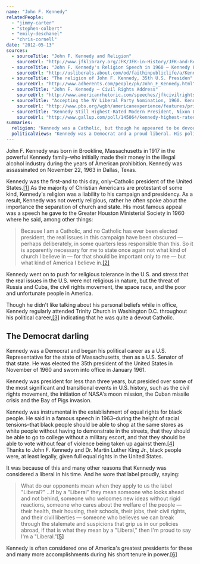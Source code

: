 ```yaml
---
name: "John F. Kennedy"
relatedPeople:
  - "jimmy-carter"
  - "stephen-colbert"
  - "emily-deschanel"
  - "chris-cornell"
date: "2012-05-13"
sources:
  - sourceTitle: "John F. Kennedy and Religion"
    sourceUrl: "http://www.jfklibrary.org/JFK/JFK-in-History/JFK-and-Religion.aspx"
  - sourceTitle: "John F. Kennedy's Religion Speech in 1960 – Kennedy Famed Religious Tolerance Speech"
    sourceUrl: "http://usliberals.about.com/od/faithinpubliclife/a/KennedyReligion.htm"
  - sourceTitle: "The religion of John F. Kennedy, 35th U.S. Presiden"
    sourceUrl: "http://www.adherents.com/people/pk/John_F_Kennedy.html"
  - sourceTitle: "John F. Kennedy – Civil Rights Address"
    sourceUrl: "http://www.americanrhetoric.com/speeches/jfkcivilrights.htm"
  - sourceTitle: "Accepting the NY Liberal Party Nomination, 1960. Kennedy. WGBH American Experience"
    sourceUrl: "http://www.pbs.org/wgbh/americanexperience/features/primary-resources/jfk-nyliberal/"
  - sourceTitle: "Kennedy Still Highest-Rated Modern President, Nixon Lowest"
    sourceUrl: "http://www.gallup.com/poll/145064/kennedy-highest-rated-modern-president-nixon-lowest.aspx"
summaries:
  religion: "Kennedy was a Catholic, but though he appeared to be devout, his religion was a political liability so he avoided religious rhetoric and promoted the strict separation of church and state."
  politicalViews: "Kennedy was a Democrat and a proud liberal. His political challenges included the Cuban Missile Crisis, the civil rights movement, and the space race."
---
```


John F. Kennedy was born in Brookline, Massachusetts in 1917 in the powerful Kennedy family–who initially made their money in the illegal alcohol industry during the years of American prohibition. Kennedy was assassinated on November 22, 1963 in Dallas, Texas.

Kennedy was the first–and to this day, only–Catholic president of the United States.<a class="source-citation" href="#http%3A%2F%2Fwww.jfklibrary.org%2FJFK%2FJFK-in-History%2FJFK-and-Religion.aspx" title="John F. Kennedy and Religion">[1]</a> As the majority of Christian Americans are protestant of some kind, Kennedy's religion was a liability to his campaign and presidency. As a result, Kennedy was not overtly religious, rather he often spoke about the importance the separation of church and state. His most famous appeal was a speech he gave to the Greater Houston Ministerial Society in 1960 where he said, among other things:

>Because I am a Catholic, and no Catholic has ever been elected president, the real issues in this campaign have been obscured — perhaps deliberately, in some quarters less responsible than this. So it is apparently necessary for me to state once again not what kind of church I believe in — for that should be important only to me — but what kind of America I believe in.<a class="source-citation" href="#http%3A%2F%2Fusliberals.about.com%2Fod%2Ffaithinpubliclife%2Fa%2FKennedyReligion.htm" title="John F. Kennedy&apos;s Religion Speech in 1960 – Kennedy Famed Religious Tolerance Speech">[2]</a>

Kennedy went on to push for religious tolerance in the U.S. and stress that the real issues in the U.S. were not religious in nature, but the threat of Russia and Cuba, the civil rights movement, the space race, and the poor and unfortunate people in America.

Though he didn't like talking about his personal beliefs while in office, Kennedy regularly attended Trinity Church in Washington D.C. throughout his political career,<a class="source-citation" href="#http%3A%2F%2Fwww.adherents.com%2Fpeople%2Fpk%2FJohn_F_Kennedy.html" title="The religion of John F. Kennedy, 35th U.S. Presiden">[3]</a> indicating that he was quite a devout Catholic.


## The Democrat darling

Kennedy was a Democrat and began his political career as a U.S. Representative for the state of Massachusetts, then as a U.S. Senator of that state. He was elected the 35th president of the United States in November of 1960 and sworn into office in January 1961.

Kennedy was president for less than three years, but presided over some of the most significant and transitional events in U.S. history, such as the civil rights movement, the initiation of NASA's moon mission, the Cuban missile crisis and the Bay of Pigs invasion.

Kennedy was instrumental in the establishment of equal rights for black people. He said in a famous speech in 1963–during the height of racial tensions–that black people should be able to shop at the same stores as white people without having to demonstrate in the streets, that they should be able to go to college without a military escort, and that they should be able to vote without fear of violence being taken up against them.<a class="source-citation" href="#http%3A%2F%2Fwww.americanrhetoric.com%2Fspeeches%2Fjfkcivilrights.htm" title="John F. Kennedy – Civil Rights Address">[4]</a> Thanks to John F. Kennedy and Dr. Martin Luther King Jr., black people were, at least legally, given full equal rights in the United States.

It was because of this and many other reasons that Kennedy was considered a liberal in his time. And he wore that label proudly, saying:

>What do our opponents mean when they apply to us the label "Liberal?" …If by a "Liberal" they mean someone who looks ahead and not behind, someone who welcomes new ideas without rigid reactions, someone who cares about the welfare of the people — their health, their housing, their schools, their jobs, their civil rights, and their civil liberties — someone who believes we can break through the stalemate and suspicions that grip us in our policies abroad, if that is what they mean by a "Liberal," then I'm proud to say I'm a "Liberal."<a class="source-citation" href="#http%3A%2F%2Fwww.pbs.org%2Fwgbh%2Famericanexperience%2Ffeatures%2Fprimary-resources%2Fjfk-nyliberal%2F" title="Accepting the NY Liberal Party Nomination, 1960. Kennedy. WGBH American Experience">[5]</a>

Kennedy is often considered one of America's greatest presidents for these and many more accomplishments during his short tenure in power.<a class="source-citation" href="#http%3A%2F%2Fwww.gallup.com%2Fpoll%2F145064%2Fkennedy-highest-rated-modern-president-nixon-lowest.aspx" title="Kennedy Still Highest-Rated Modern President, Nixon Lowest">[6]</a>